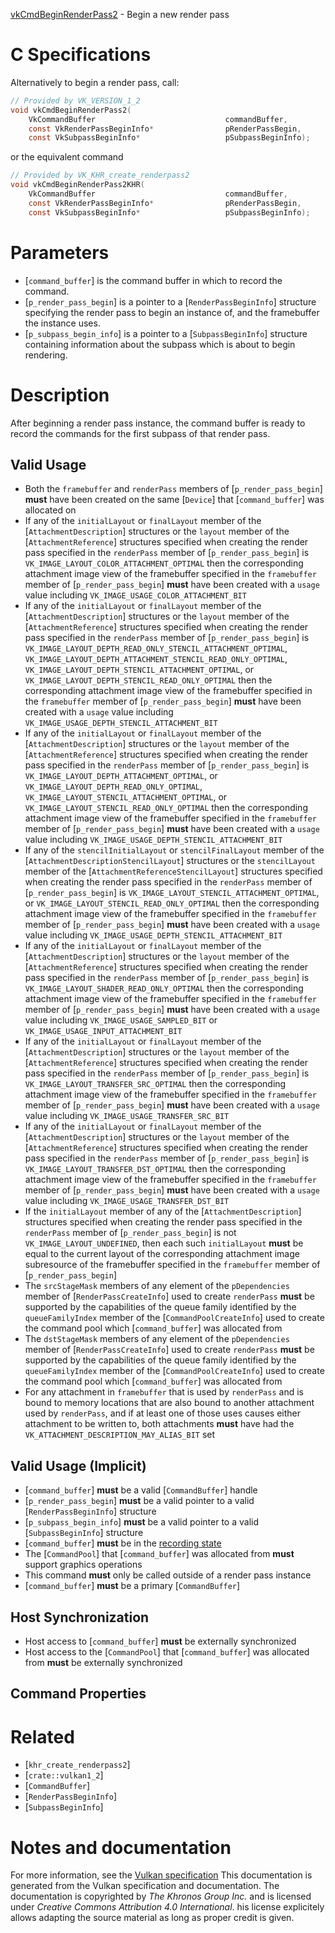 [vkCmdBeginRenderPass2](https://www.khronos.org/registry/vulkan/specs/1.3-extensions/man/html/vkCmdBeginRenderPass2.html) - Begin a new render pass

# C Specifications
Alternatively to begin a render pass, call:
```c
// Provided by VK_VERSION_1_2
void vkCmdBeginRenderPass2(
    VkCommandBuffer                             commandBuffer,
    const VkRenderPassBeginInfo*                pRenderPassBegin,
    const VkSubpassBeginInfo*                   pSubpassBeginInfo);
```
or the equivalent command
```c
// Provided by VK_KHR_create_renderpass2
void vkCmdBeginRenderPass2KHR(
    VkCommandBuffer                             commandBuffer,
    const VkRenderPassBeginInfo*                pRenderPassBegin,
    const VkSubpassBeginInfo*                   pSubpassBeginInfo);
```

# Parameters
- [`command_buffer`] is the command buffer in which to record the command.
- [`p_render_pass_begin`] is a pointer to a [`RenderPassBeginInfo`] structure specifying the render pass to begin an instance of, and the framebuffer the instance uses.
- [`p_subpass_begin_info`] is a pointer to a [`SubpassBeginInfo`] structure containing information about the subpass which is about to begin rendering.

# Description
After beginning a render pass instance, the command buffer is ready to
record the commands for the first subpass of that render pass.
## Valid Usage
-    Both the `framebuffer` and `renderPass` members of [`p_render_pass_begin`] **must**  have been created on the same [`Device`] that [`command_buffer`] was allocated on
-    If any of the `initialLayout` or `finalLayout` member of the [`AttachmentDescription`] structures or the `layout` member of the [`AttachmentReference`] structures specified when creating the render pass specified in the `renderPass` member of [`p_render_pass_begin`] is `VK_IMAGE_LAYOUT_COLOR_ATTACHMENT_OPTIMAL` then the corresponding attachment image view of the framebuffer specified in the `framebuffer` member of [`p_render_pass_begin`] **must**  have been created with a `usage` value including `VK_IMAGE_USAGE_COLOR_ATTACHMENT_BIT`
-    If any of the `initialLayout` or `finalLayout` member of the [`AttachmentDescription`] structures or the `layout` member of the [`AttachmentReference`] structures specified when creating the render pass specified in the `renderPass` member of [`p_render_pass_begin`] is `VK_IMAGE_LAYOUT_DEPTH_READ_ONLY_STENCIL_ATTACHMENT_OPTIMAL`, `VK_IMAGE_LAYOUT_DEPTH_ATTACHMENT_STENCIL_READ_ONLY_OPTIMAL`, `VK_IMAGE_LAYOUT_DEPTH_STENCIL_ATTACHMENT_OPTIMAL`, or `VK_IMAGE_LAYOUT_DEPTH_STENCIL_READ_ONLY_OPTIMAL` then the corresponding attachment image view of the framebuffer specified in the `framebuffer` member of [`p_render_pass_begin`] **must**  have been created with a `usage` value including `VK_IMAGE_USAGE_DEPTH_STENCIL_ATTACHMENT_BIT`
-    If any of the `initialLayout` or `finalLayout` member of the [`AttachmentDescription`] structures or the `layout` member of the [`AttachmentReference`] structures specified when creating the render pass specified in the `renderPass` member of [`p_render_pass_begin`] is `VK_IMAGE_LAYOUT_DEPTH_ATTACHMENT_OPTIMAL`, or `VK_IMAGE_LAYOUT_DEPTH_READ_ONLY_OPTIMAL`, `VK_IMAGE_LAYOUT_STENCIL_ATTACHMENT_OPTIMAL`, or `VK_IMAGE_LAYOUT_STENCIL_READ_ONLY_OPTIMAL` then the corresponding attachment image view of the framebuffer specified in the `framebuffer` member of [`p_render_pass_begin`] **must**  have been created with a `usage` value including `VK_IMAGE_USAGE_DEPTH_STENCIL_ATTACHMENT_BIT`
-    If any of the `stencilInitialLayout` or `stencilFinalLayout` member of the [`AttachmentDescriptionStencilLayout`] structures or the `stencilLayout` member of the [`AttachmentReferenceStencilLayout`] structures specified when creating the render pass specified in the `renderPass` member of [`p_render_pass_begin`] is `VK_IMAGE_LAYOUT_STENCIL_ATTACHMENT_OPTIMAL`, or `VK_IMAGE_LAYOUT_STENCIL_READ_ONLY_OPTIMAL` then the corresponding attachment image view of the framebuffer specified in the `framebuffer` member of [`p_render_pass_begin`] **must**  have been created with a `usage` value including `VK_IMAGE_USAGE_DEPTH_STENCIL_ATTACHMENT_BIT`
-    If any of the `initialLayout` or `finalLayout` member of the [`AttachmentDescription`] structures or the `layout` member of the [`AttachmentReference`] structures specified when creating the render pass specified in the `renderPass` member of [`p_render_pass_begin`] is `VK_IMAGE_LAYOUT_SHADER_READ_ONLY_OPTIMAL` then the corresponding attachment image view of the framebuffer specified in the `framebuffer` member of [`p_render_pass_begin`] **must**  have been created with a `usage` value including `VK_IMAGE_USAGE_SAMPLED_BIT` or `VK_IMAGE_USAGE_INPUT_ATTACHMENT_BIT`
-    If any of the `initialLayout` or `finalLayout` member of the [`AttachmentDescription`] structures or the `layout` member of the [`AttachmentReference`] structures specified when creating the render pass specified in the `renderPass` member of [`p_render_pass_begin`] is `VK_IMAGE_LAYOUT_TRANSFER_SRC_OPTIMAL` then the corresponding attachment image view of the framebuffer specified in the `framebuffer` member of [`p_render_pass_begin`] **must**  have been created with a `usage` value including `VK_IMAGE_USAGE_TRANSFER_SRC_BIT`
-    If any of the `initialLayout` or `finalLayout` member of the [`AttachmentDescription`] structures or the `layout` member of the [`AttachmentReference`] structures specified when creating the render pass specified in the `renderPass` member of [`p_render_pass_begin`] is `VK_IMAGE_LAYOUT_TRANSFER_DST_OPTIMAL` then the corresponding attachment image view of the framebuffer specified in the `framebuffer` member of [`p_render_pass_begin`] **must**  have been created with a `usage` value including `VK_IMAGE_USAGE_TRANSFER_DST_BIT`
-    If the `initialLayout` member of any of the [`AttachmentDescription`] structures specified when creating the render pass specified in the `renderPass` member of [`p_render_pass_begin`] is not `VK_IMAGE_LAYOUT_UNDEFINED`, then each such `initialLayout` **must**  be equal to the current layout of the corresponding attachment image subresource of the framebuffer specified in the `framebuffer` member of [`p_render_pass_begin`]
-    The `srcStageMask` members of any element of the `pDependencies` member of [`RenderPassCreateInfo`] used to create `renderPass` **must**  be supported by the capabilities of the queue family identified by the `queueFamilyIndex` member of the [`CommandPoolCreateInfo`] used to create the command pool which [`command_buffer`] was allocated from
-    The `dstStageMask` members of any element of the `pDependencies` member of [`RenderPassCreateInfo`] used to create `renderPass` **must**  be supported by the capabilities of the queue family identified by the `queueFamilyIndex` member of the [`CommandPoolCreateInfo`] used to create the command pool which [`command_buffer`] was allocated from
-    For any attachment in `framebuffer` that is used by `renderPass` and is bound to memory locations that are also bound to another attachment used by `renderPass`, and if at least one of those uses causes either attachment to be written to, both attachments  **must**  have had the `VK_ATTACHMENT_DESCRIPTION_MAY_ALIAS_BIT` set

## Valid Usage (Implicit)
-  [`command_buffer`] **must**  be a valid [`CommandBuffer`] handle
-  [`p_render_pass_begin`] **must**  be a valid pointer to a valid [`RenderPassBeginInfo`] structure
-  [`p_subpass_begin_info`] **must**  be a valid pointer to a valid [`SubpassBeginInfo`] structure
-  [`command_buffer`] **must**  be in the [recording state]()
-    The [`CommandPool`] that [`command_buffer`] was allocated from  **must**  support graphics operations
-    This command  **must**  only be called outside of a render pass instance
-  [`command_buffer`] **must**  be a primary [`CommandBuffer`]

## Host Synchronization
- Host access to [`command_buffer`] **must**  be externally synchronized
- Host access to the [`CommandPool`] that [`command_buffer`] was allocated from  **must**  be externally synchronized

## Command Properties

# Related
- [`khr_create_renderpass2`]
- [`crate::vulkan1_2`]
- [`CommandBuffer`]
- [`RenderPassBeginInfo`]
- [`SubpassBeginInfo`]

# Notes and documentation
For more information, see the [Vulkan specification](https://www.khronos.org/registry/vulkan/specs/1.3-extensions/html/vkspec.html)
This documentation is generated from the Vulkan specification and documentation.
The documentation is copyrighted by *The Khronos Group Inc.* and is licensed under *Creative Commons Attribution 4.0 International*.
his license explicitely allows adapting the source material as long as proper credit is given.
        